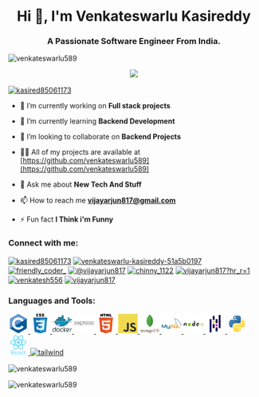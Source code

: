 <h1 align="center">Hi 👋, I'm Venkateswarlu Kasireddy</h1>
<h3 align="center">A Passionate Software Engineer From India.</h3>

<p align="left"> <img src="https://komarev.com/ghpvc/?username=venkateswarlu589&label=Profile%20views&color=0e75b6&style=flat" alt="venkateswarlu589" /> </p>
<div align="center"> <img src="https://raw.githubusercontent.com/jaiswaladi246/jaiswaladi246/main/banner-3.png"> </div>
<p align="left"> <a href="https://twitter.com/kasired85061173" target="blank"><img src="https://img.shields.io/twitter/follow/kasired85061173?logo=twitter&style=for-the-badge" alt="kasired85061173" /></a> </p>

- 🔭 I’m currently working on **Full stack projects**

- 🌱 I’m currently learning **Backend Development**

- 👯 I’m looking to collaborate on **Backend Projects**

- 👨‍💻 All of my projects are available at [https://github.com/venkateswarlu589](https://github.com/venkateswarlu589)

- 💬 Ask me about **New Tech And Stuff**

- 📫 How to reach me **vijayarjun817@gmail.com**

- ⚡ Fun fact **I Think i'm Funny**

<h3 align="left">Connect with me:</h3>
<p align="left">
<a href="https://twitter.com/kasired85061173" target="blank"><img align="center" src="https://raw.githubusercontent.com/rahuldkjain/github-profile-readme-generator/master/src/images/icons/Social/twitter.svg" alt="kasired85061173" height="30" width="40" /></a>
<a href="https://linkedin.com/in/venkateswarlu-kasireddy-51a5b0197" target="blank"><img align="center" src="https://raw.githubusercontent.com/rahuldkjain/github-profile-readme-generator/master/src/images/icons/Social/linked-in-alt.svg" alt="venkateswarlu-kasireddy-51a5b0197" height="30" width="40" /></a>
<a href="https://instagram.com/friendly_coder_" target="blank"><img align="center" src="https://raw.githubusercontent.com/rahuldkjain/github-profile-readme-generator/master/src/images/icons/Social/instagram.svg" alt="friendly_coder_" height="30" width="40" /></a>
<a href="https://medium.com/@vijayarjun817" target="blank"><img align="center" src="https://raw.githubusercontent.com/rahuldkjain/github-profile-readme-generator/master/src/images/icons/Social/medium.svg" alt="@vijayarjun817" height="30" width="40" /></a>
<a href="https://www.codechef.com/users/chinny_1122" target="blank"><img align="center" src="https://cdn.jsdelivr.net/npm/simple-icons@3.1.0/icons/codechef.svg" alt="chinny_1122" height="30" width="40" /></a>
<a href="https://www.hackerrank.com/vijayarjun817?hr_r=1" target="blank"><img align="center" src="https://raw.githubusercontent.com/rahuldkjain/github-profile-readme-generator/master/src/images/icons/Social/hackerrank.svg" alt="vijayarjun817?hr_r=1" height="30" width="40" /></a>
<a href="https://www.leetcode.com/venkatesh556" target="blank"><img align="center" src="https://raw.githubusercontent.com/rahuldkjain/github-profile-readme-generator/master/src/images/icons/Social/leet-code.svg" alt="venkatesh556" height="30" width="40" /></a>
<a href="https://auth.geeksforgeeks.org/user/vijayarjun817" target="blank"><img align="center" src="https://raw.githubusercontent.com/rahuldkjain/github-profile-readme-generator/master/src/images/icons/Social/geeks-for-geeks.svg" alt="vijayarjun817" height="30" width="40" /></a>
</p>

<h3 align="left">Languages and Tools:</h3>
<p align="left"> <a href="https://www.cprogramming.com/" target="_blank" rel="noreferrer"> <img src="https://raw.githubusercontent.com/devicons/devicon/master/icons/c/c-original.svg" alt="c" width="40" height="40"/> </a> <a href="https://www.w3schools.com/css/" target="_blank" rel="noreferrer"> <img src="https://raw.githubusercontent.com/devicons/devicon/master/icons/css3/css3-original-wordmark.svg" alt="css3" width="40" height="40"/> </a> <a href="https://www.docker.com/" target="_blank" rel="noreferrer"> <img src="https://raw.githubusercontent.com/devicons/devicon/master/icons/docker/docker-original-wordmark.svg" alt="docker" width="40" height="40"/> </a> <a href="https://expressjs.com" target="_blank" rel="noreferrer"> <img src="https://raw.githubusercontent.com/devicons/devicon/master/icons/express/express-original-wordmark.svg" alt="express" width="40" height="40"/> </a> <a href="https://www.w3.org/html/" target="_blank" rel="noreferrer"> <img src="https://raw.githubusercontent.com/devicons/devicon/master/icons/html5/html5-original-wordmark.svg" alt="html5" width="40" height="40"/> </a> <a href="https://developer.mozilla.org/en-US/docs/Web/JavaScript" target="_blank" rel="noreferrer"> <img src="https://raw.githubusercontent.com/devicons/devicon/master/icons/javascript/javascript-original.svg" alt="javascript" width="40" height="40"/> </a> <a href="https://www.mongodb.com/" target="_blank" rel="noreferrer"> <img src="https://raw.githubusercontent.com/devicons/devicon/master/icons/mongodb/mongodb-original-wordmark.svg" alt="mongodb" width="40" height="40"/> </a> <a href="https://www.mysql.com/" target="_blank" rel="noreferrer"> <img src="https://raw.githubusercontent.com/devicons/devicon/master/icons/mysql/mysql-original-wordmark.svg" alt="mysql" width="40" height="40"/> </a> <a href="https://nodejs.org" target="_blank" rel="noreferrer"> <img src="https://raw.githubusercontent.com/devicons/devicon/master/icons/nodejs/nodejs-original-wordmark.svg" alt="nodejs" width="40" height="40"/> </a> <a href="https://pandas.pydata.org/" target="_blank" rel="noreferrer"> <img src="https://raw.githubusercontent.com/devicons/devicon/2ae2a900d2f041da66e950e4d48052658d850630/icons/pandas/pandas-original.svg" alt="pandas" width="40" height="40"/> </a> <a href="https://www.python.org" target="_blank" rel="noreferrer"> <img src="https://raw.githubusercontent.com/devicons/devicon/master/icons/python/python-original.svg" alt="python" width="40" height="40"/> </a> <a href="https://reactjs.org/" target="_blank" rel="noreferrer"> <img src="https://raw.githubusercontent.com/devicons/devicon/master/icons/react/react-original-wordmark.svg" alt="react" width="40" height="40"/> </a> <a href="https://tailwindcss.com/" target="_blank" rel="noreferrer"> <img src="https://www.vectorlogo.zone/logos/tailwindcss/tailwindcss-icon.svg" alt="tailwind" width="40" height="40"/> </a> </p>

<p><img align="center" src="https://github-readme-stats.vercel.app/api/top-langs?username=venkateswarlu589&show_icons=true&locale=en&layout=compact" alt="venkateswarlu589" /></p>

<p><img align="center" src="https://github-readme-streak-stats.herokuapp.com/?user=venkateswarlu589&" alt="venkateswarlu589" /></p>


